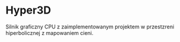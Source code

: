 # Hyper3D

Silnik graficzny CPU z zaimplementowanym projektem w przestzreni hiperbolicznej z mapowaniem cieni.
